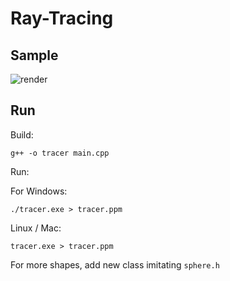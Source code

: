 # Ray-Tracing

## Sample

![render](../output_images/render.bmp)

## Run

Build:

```shell
g++ -o tracer main.cpp
```

Run:

For Windows:

```shell
./tracer.exe > tracer.ppm
```

Linux / Mac:

```shell
tracer.exe > tracer.ppm
```

For more shapes, add new class imitating `sphere.h`
